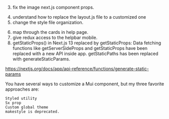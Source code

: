 <!-- 1. fix the fonts -->
<!-- 2. repeat the header for every page -->

3. fix the image next.js component props.
<!-- 4. maybe change all items in the nabar for buttons -->
4. understand how to replace the layout.js file to a customized one
5. change the style file organization.
<!-- 6. fix the border under the navbar in mobile view. -->
6. map through the cards in help page.
7. give redux access to the helpbar mobile.
8. getStaticProps() in Next.js 13 replaced by getStaticProps:
   Data fetching functions like getServerSideProps and getStaticProps have been replaced with a new API inside app. getStaticPaths has been replaced with generateStaticParams.

https://nextjs.org/docs/app/api-reference/functions/generate-static-params

You have several ways to customize a Mui component, but my three favorite approaches are:

    Styled utility
    Sx prop
    Custom global theme
    makestyle is deprecated.
